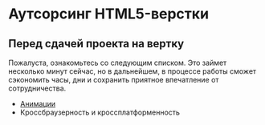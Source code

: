 # Аутсорсинг HTML5-верстки

## Перед сдачей проекта на вертку

Пожалуста, ознакомьтесь со следующим списком. Это займет несколько минут сейчас, но в дальнейшем, в процессе работы сможет сэкономить часы, дни и сохранить приятное впечатление от сотрудничества.

- [Анимации](animation.md)
- Кроссбраузерность и кроссплатформенность
